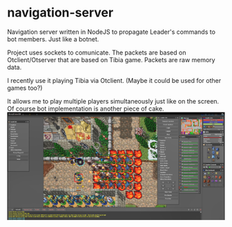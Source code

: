 # navigation-server

Navigation server written in NodeJS to propagate Leader's commands to bot members.
Just like a botnet.

Project uses sockets to comunicate. The packets are based on Otclient/Otserver that are based on Tibia game.
Packets are raw memory data.

I recently use it playing Tibia via Otclient. (Maybe it could be used for other games too?)

It allows me to play multiple players simultaneously just like on the screen.
Of course bot implementation is another piece of cake.
![Preview](preview.png)
